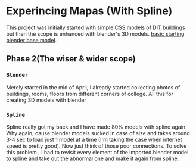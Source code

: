 # Experincing Mapas (With Spline)

This project was initially started with simple CSS models of DIT buildings but then the scope is enhanced with blender's 3D models.  [basic starting blender base model](https://drive.google.com/file/d/1BGvMYc8sp0-gtqKWEWi4V7BrXi-lJ6C5/view?usp=sharing).

## Phase 2(The wiser & wider scope)

### `Blender`
Merely started in the mid of April, I already started collecting photos of buildings, rooms, floors from different corners of college. All this for creating 3D models with blender

### `Spline`
Spline really got my back and I have made 80% models with spline again. Why again; cause blender models sucked in case of size and takes around 3-4 sec to load just 1 model at a time (I'm taking the case when internet speed is pretty good). Now just think of those poor connections. 
To solve this problem , I had to revisit every element of the imported blender model to spline and take out the abnormal one and make it again from spline. 

